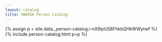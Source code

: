 ```yaml
---
layout: catalog
title: SWERIK Person Catalog
---
```

{% assign p = site.data._person-catalog.i-nX9ipUS8FhkbQHkWWytwf %}
{% include person-catalog.html p=p %}


